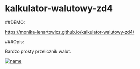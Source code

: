 # kalkulator-walutowy-zd4

##DEMO:

https://monika-lenartowicz.github.io/kalkulator-walutowy-zd4/

###Opis:

Bardzo prosty przelicznik walut.

[![name]()](https://monika-lenartowicz.github.io/kalkulator-walutowy-zd4/images/currency_calculator.png)

